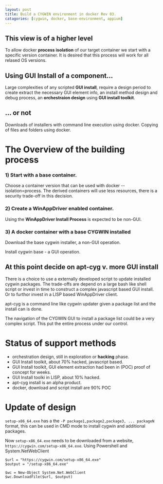 ```yaml
---
layout: post
title: Build a CYGWIN environment in docker Rev 03.
catagories: [cygwin, docker, base-environment, appium]
---
```

## This view is of a higher level

To allow docker **process isolation** of our target container we start with a specific version container. It is desired that this process will work for all relased OS versions.

## Using GUI Install of a component...

Large complexities of any scripted **GUI install**,
require a design period to create extract the necessary GUI element info,
an install method design and debug process,
an **orchestraion design** using **GUI install toolkit**.


## ... or not

Downloads of installers with command line execution using docker.
Copying of files and folders using docker.

# The Overview of the building process

### 1) Start with a base container.

Choose a container version that can be used with docker --isolation=process.
The derived containers will use less resources,
there is a security trade-off in this decision.

### 2) Create a WinAppDriver enabled container.

Using the **WinAppDriver Install Process** is expected to be non-GUI.

### 3) A docker container with a base CYGWIN installed

Download the base cygwin installer, a non-GUI operation.

Install cygwin base - a GUI operation.

## At this point decide on apt-cyg v. more GUI install

There is a choice to use a externally developed script to update installed cygwin packages. The trade-offs are depend on a large bash like shell script or invest  in time to construct a  complex javascript based GUI install. Or to furthor invest in a LISP based WinAppDriver client.

apt-cyg is a command line like cygwin updater given a package list and the install can is done.

The navigation of the CYGWIN GUI to install a package list could be a very complex script. This put the entire process under our control.


# Status of support methods


- orchestration design, still in exploration or **hacking** phase.
- GUI Install toolkit, about 70% hacked, javascript based.
- GUI Install toolkit, GUI element extraction had been in (POC) proof of concept for weeks.
- GUI Install toolki in LISP, about 10% hacked.
- apt-cyg install is an alpha product.
- docker, download and script install are 90% POC


# Update of design
`setup-x86_64.exe` has a the `-P package1,package2,package3, ... packageN` format, this can be used in CMD mode to install cygwin and additional packages.

Now `setup-x86_64.exe` needs to be downloaded from a website, `https://cygwin.com/setup-x86_64.exe`. Using Powershell and System.NetWebClient

```
$url = "https://cygwin.com/setup-x86_64.exe"
$output = "/setup-x86_64.exe"

$wc = New-Object System.Net.WebClient
$wc.DownloadFile($url, $output)
```


